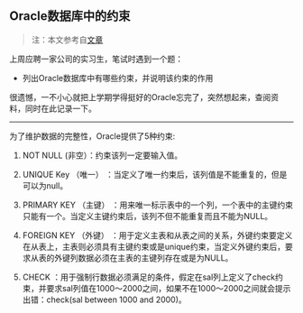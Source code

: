 Oracle数据库中的约束
-------------
>注：本文参考自[文章](http://www.cnblogs.com/Ronger/archive/2011/10/10/2205515.html)

上周应聘一家公司的实习生，笔试时遇到一个题：

 - 列出Oracle数据库中有哪些约束，并说明该约束的作用

很遗憾，一不小心就把上学期学得挺好的Oracle忘完了，突然想起来，查阅资料，同时在此记录一下。

----------

为了维护数据的完整性，Oracle提供了5种约束:

 1. NOT NULL  (非空）：约束该列一定要输入值。

 1. UNIQUE Key  （唯一） ：当定义了唯一约束后，该列值是不能重复的，但是可以为null。
 
 2. PRIMARY KEY   （主键） ：用来唯一标示表中的一个列，一个表中的主键约束只能有一个。当定义主键约束后，该列不但不能重复而且不能为NULL。
 
 3. FOREIGN KEY  （外键） ：用于定义主表和从表之间的关系，外键约束要定义在从表上，主表则必须具有主键约束或是unique约束，当定义外键约束后，要求从表的外键列数据必须在主表的主键列存在或是为NULL。
 
 4. CHECK ：用于强制行数据必须满足的条件，假定在sal列上定义了check约束，并要求sal列值在1000～2000之间，如果不在1000～2000之间就会提示出错：check(sal between 1000 and 2000)。